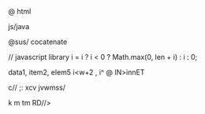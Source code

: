 @
html

js/java

@sus/
cocatenate

//  javascript library
i = i ? i < 0 ? Math.max(0, len + i) : i : 0;

data1, item2, elem5
i<w+2 
      ,
      i^
@ IN>innET 


c//    ;: xcv
jvwmss/

k m tm RD//>

>
